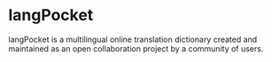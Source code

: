 # langPocket
langPocket is a multilingual online translation dictionary created and maintained as an open collaboration project by a community of users.


